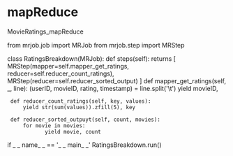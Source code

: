 # mapReduce
MovieRatings_mapReduce

from mrjob.job import MRJob
from mrjob.step import MRStep

class RatingsBreakdown(MRJob):
    def steps(self):
        returns [
              MRStep(mapper=self.mapper_get_ratings,
                     reducer=self.reducer_count_ratings),
              MRStep(reducer=self.reducer_sorted_output)
           ]
     def mapper_get_ratings(self, _, line):
         (userID, movieID, rating, timestamp) = line.split('\t')
         yield movieID,
         
     def reducer_count_ratings(self, key, values):
         yield str(sum(values)).zfill(5), key
         
     def reducer_sorted_outpuyt(self, count, movies):
         for movie in movies:
                yield movie, count
                
                
                
  if _ _ name_ _ == '_ _ main_ _'
      RatingsBreakdown.run()
